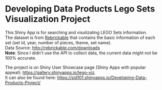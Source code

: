 Developing Data Products Lego Sets Visualization Project
==========================================================

This Shiny App is for searching and visulizating LEGO Sets information.    
The dataset is from [Rebrickable](http://rebrickable.com/) that contains the basic information of each set (set id, year, number of pieces, theme, set name).  
Data Source: http://rebrickable.com/downloads  
**Note**: Since I didn't use the API to collect data, the current data might not be 100% accurate.  

The project is on Shiny User Showcase page (Shiny Apps with popular appeal): https://gallery.shinyapps.io/lego-viz.  
It can also be found here: https://sid101.shinyapps.io/Developing-Data-Products-Project/


